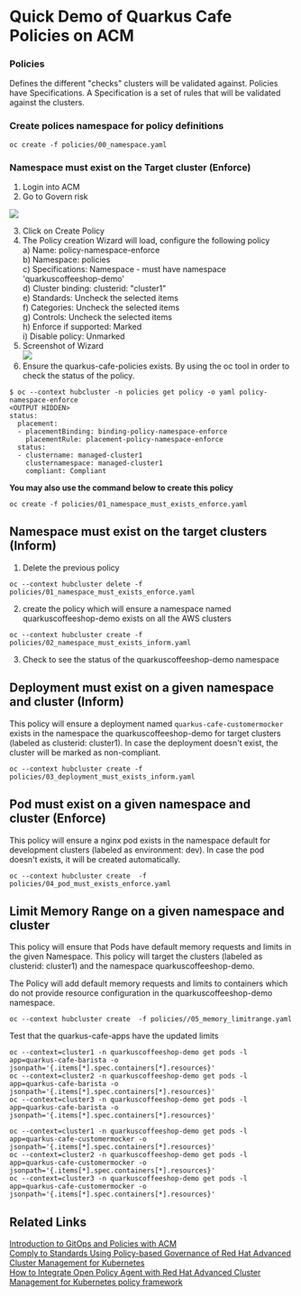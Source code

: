 # Quick Demo of Quarkus Cafe Policies on ACM

### Policies
Defines the different "checks" clusters will be validated against. Policies have Specifications. A Specification is a set of rules that will be validated against the clusters.

### Create polices namespace for policy definitions 
```
oc create -f policies/00_namespace.yaml
```

### Namespace must exist on the Target cluster (Enforce)
1. Login into ACM
2. Go to Govern risk

![](images/policy_1.png)

3. Click on Create Policy
4. The Policy creation Wizard will load, configure the following policy  
  a) Name: policy-namespace-enforce  
  b) Namespace: policies  
  c) Specifications: Namespace - must have namespace 'quarkuscoffeeshop-demo'  
  d) Cluster binding: clusterid: "cluster1"  
  e) Standards: Uncheck the selected items  
  f) Categories: Uncheck the selected items  
  g) Controls: Uncheck the selected items  
  h) Enforce if supported: Marked  
  i) Disable policy: Unmarked  
5. Screenshot of Wizard  
![](images/create_policy.png)
6. Ensure the quarkus-cafe-policies exists. By using the oc tool in order to check the status of the policy.
```
$ oc --context hubcluster -n policies get policy -o yaml policy-namespace-enforce
<OUTPUT HIDDEN>
status:
  placement:
  - placementBinding: binding-policy-namespace-enforce
    placementRule: placement-policy-namespace-enforce
  status:
  - clustername: managed-cluster1
    clusternamespace: managed-cluster1
    compliant: Compliant
```

**You may also use the command below to create this policy**
```
oc create -f policies/01_namespace_must_exists_enforce.yaml
```

## Namespace must exist on the target clusters (Inform)
1. Delete the previous policy
```
oc --context hubcluster delete -f policies/01_namespace_must_exists_enforce.yaml
```

2.  create the policy which will ensure a namespace named quarkuscoffeeshop-demo exists on all the AWS clusters 
```
oc --context hubcluster create -f policies/02_namespace_must_exists_inform.yaml
```

3. Check to see the status of the quarkuscoffeeshop-demo namespace

## Deployment must exist on a given namespace and cluster (Inform)
This policy will ensure a deployment named `quarkus-cafe-customermocker` exists in the namespace the quarkuscoffeeshop-demo  for target clusters (labeled as clusterid: cluster1). In case the deployment doesn't exist, the cluster will be marked as non-compliant.
```
oc --context hubcluster create -f policies/03_deployment_must_exists_inform.yaml
```

## Pod must exist on a given namespace and cluster (Enforce)
This policy will ensure a nginx pod exists in the namespace default for development clusters (labeled as environment: dev). In case the pod doesn't exists, it will be created automatically.
```
oc --context hubcluster create  -f policies/04_pod_must_exists_enforce.yaml
```

## Limit Memory Range on a given namespace and cluster
This policy will ensure that Pods have default memory requests and limits in the given Namespace. This policy will target the clusters (labeled as clusterid: cluster1) and the namespace quarkuscoffeeshop-demo.

The Policy will add default memory requests and limits to containers which do not provide resource configuration in the quarkuscoffeeshop-demo namespace.
```
oc --context hubcluster create  -f policies//05_memory_limitrange.yaml
```

Test that the quarkus-cafe-apps have the updated limits
```
oc --context=cluster1 -n quarkuscoffeeshop-demo get pods -l app=quarkus-cafe-barista -o jsonpath='{.items[*].spec.containers[*].resources}'
oc --context=cluster2 -n quarkuscoffeeshop-demo get pods -l app=quarkus-cafe-barista -o jsonpath='{.items[*].spec.containers[*].resources}'
oc --context=cluster3 -n quarkuscoffeeshop-demo get pods -l app=quarkus-cafe-barista -o jsonpath='{.items[*].spec.containers[*].resources}'

oc --context=cluster1 -n quarkuscoffeeshop-demo get pods -l app=quarkus-cafe-customermocker -o jsonpath='{.items[*].spec.containers[*].resources}'
oc --context=cluster2 -n quarkuscoffeeshop-demo get pods -l app=quarkus-cafe-customermocker -o jsonpath='{.items[*].spec.containers[*].resources}'
oc --context=cluster3 -n quarkuscoffeeshop-demo get pods -l app=quarkus-cafe-customermocker -o jsonpath='{.items[*].spec.containers[*].resources}'
```

## Related Links
[Introduction to GitOps and Policies with ACM](https://github.com/open-cluster-management/labs/tree/master/introduction-to-gitops-and-policies)  
[Comply to Standards Using Policy-based Governance of Red Hat Advanced Cluster Management for Kubernetes](https://www.openshift.com/blog/comply-to-standards-using-policy-based-governance-of-red-hat-advanced-cluster-management-for-kubernetes-1)  
[How to Integrate Open Policy Agent with Red Hat Advanced Cluster Management for Kubernetes policy framework](https://www.openshift.com/blog/how-to-integrate-open-policy-agent-with-red-hat-advanced-cluster-management-for-kubernetes-policy-framework)  
